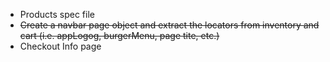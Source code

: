 - Products spec file
- ~~Create a navbar page object and extract the locators from inventory and cart (i.e. appLogog, burgerMenu, page tite, etc.)~~
- Checkout Info page
